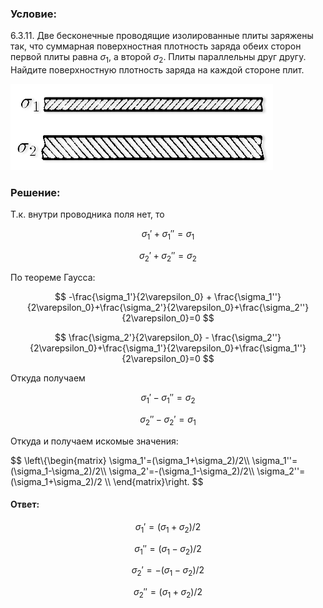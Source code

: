 ###  Условие:

$6.3.11.$ Две бесконечные проводящие изолированные плиты заряжены так, что суммарная поверхностная плотность заряда обеих сторон первой плиты равна $\sigma_1,$ а второй $\sigma_2$. Плиты параллельны друг другу. Найдите поверхностную плотность заряда на каждой стороне плит.

![ К задаче 6.3.11 |420x138, 42%](../../img/6.3.11/statement.png)

###  Решение:

Т.к. внутри проводника поля нет, то

$$
\sigma_1'+\sigma_1''=\sigma_1
$$

$$
\sigma_2'+\sigma_2''=\sigma_2
$$

По теореме Гаусса:

$$
-\frac{\sigma_1'}{2\varepsilon_0} + \frac{\sigma_1''}{2\varepsilon_0}+\frac{\sigma_2'}{2\varepsilon_0}+\frac{\sigma_2''}{2\varepsilon_0}=0
$$

$$
\frac{\sigma_2'}{2\varepsilon_0} - \frac{\sigma_2''}{2\varepsilon_0}+\frac{\sigma_1'}{2\varepsilon_0}+\frac{\sigma_1''}{2\varepsilon_0}=0
$$

Откуда получаем

$$
\sigma_1' - \sigma_1'' = \sigma_2
$$

$$
\sigma_2'' - \sigma_2' = \sigma_1
$$

Откуда и получаем искомые значения:

$$
\left\\{\begin{matrix} \sigma_1'=(\sigma_1+\sigma_2)/2\\\ \sigma_1''=(\sigma_1-\sigma_2)/2\\\ \sigma_2'=-(\sigma_1-\sigma_2)/2\\\ \sigma_2''=(\sigma_1+\sigma_2)/2 \\\ \end{matrix}\right.
$$

#### Ответ:

$$
\sigma_1'=(\sigma_1+\sigma_2)/2
$$

$$
\sigma_1''=(\sigma_1-\sigma_2)/2
$$

$$
\sigma_2'=-(\sigma_1-\sigma_2)/2
$$

$$
\sigma_2''=(\sigma_1+\sigma_2)/2
$$